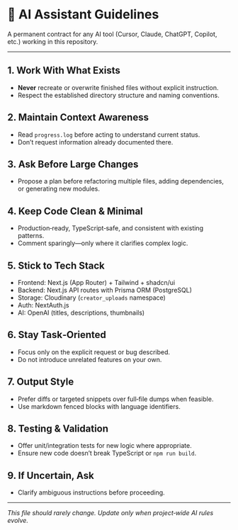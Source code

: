 # 🧠 AI Assistant Guidelines

A permanent contract for any AI tool (Cursor, Claude, ChatGPT, Copilot, etc.) working in this repository.

---

## 1. Work With What Exists
- **Never** recreate or overwrite finished files without explicit instruction.
- Respect the established directory structure and naming conventions.

## 2. Maintain Context Awareness
- Read `progress.log` before acting to understand current status.
- Don’t request information already documented there.

## 3. Ask Before Large Changes
- Propose a plan before refactoring multiple files, adding dependencies, or generating new modules.

## 4. Keep Code Clean & Minimal
- Production‑ready, TypeScript‑safe, and consistent with existing patterns.
- Comment sparingly—only where it clarifies complex logic.

## 5. Stick to Tech Stack
- Frontend: Next.js (App Router) + Tailwind + shadcn/ui
- Backend: Next.js API routes with Prisma ORM (PostgreSQL)
- Storage: Cloudinary (`creator_uploads` namespace)
- Auth: NextAuth.js
- AI: OpenAI (titles, descriptions, thumbnails)

## 6. Stay Task‑Oriented
- Focus only on the explicit request or bug described.
- Do not introduce unrelated features on your own.

## 7. Output Style
- Prefer diffs or targeted snippets over full‑file dumps when feasible.
- Use markdown fenced blocks with language identifiers.

## 8. Testing & Validation
- Offer unit/integration tests for new logic where appropriate.
- Ensure new code doesn’t break TypeScript or `npm run build`.

## 9. If Uncertain, Ask
- Clarify ambiguous instructions before proceeding.

---

_This file should rarely change. Update only when project‑wide AI rules evolve._
